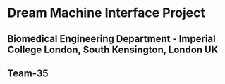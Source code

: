 # Dream Machine Interface Project
## Biomedical Engineering Department - Imperial College London, South Kensington, London UK
## Team-35

